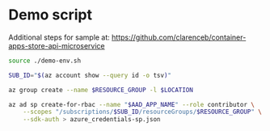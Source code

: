 Demo script
===========

Additional steps for sample at: https://github.com/clarenceb/container-apps-store-api-microservice

```sh
source ./demo-env.sh

SUB_ID="$(az account show --query id -o tsv)"

az group create --name $RESOURCE_GROUP -l $LOCATION

az ad sp create-for-rbac --name "$AAD_APP_NAME" --role contributor \
    --scopes "/subscriptions/$SUB_ID/resourceGroups/$RESOURCE_GROUP" \
    --sdk-auth > azure_credentials-sp.json
```
